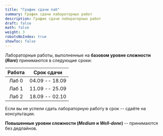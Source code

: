 ```yaml
---
title: "График сдачи лаб"
summary: График сдачи лабораторных работ
description: График сдачи лабораторных работ
draft: false
math: false
weight: 3
robotsNoIndex: true
showToc: false
---
```


Лабораторные работы, выполненные на **базовом уровне сложности (*Rare*)** принимаются в следующие сроки:

| Работа    | Срок сдачи        |
| :-------: | :-------:         |
| Лаб 0     |  04.09 -- 18.09   |
| Лаб 1     |  11.09 -- 25.09   |
| Лаб 2     |  18.09 -- 02.10   |


Если вы не успели сдать лабораторную работу в срок -- сдаёте на консультации.

**Повышенные уровни сложности (*Medium* и *Well-done*)** -- принимаются без дедлайнов.
